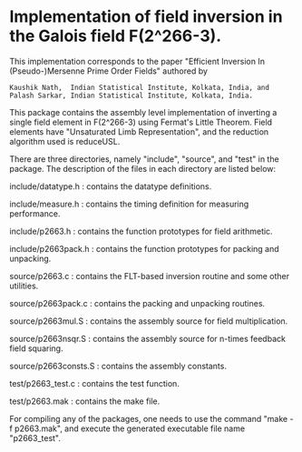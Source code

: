 # Implementation of field inversion in the Galois field F(2^266-3).

This implementation corresponds to the paper "Efficient Inversion In (Pseudo-)Mersenne Prime Order Fields" 
authored by

    Kaushik Nath,  Indian Statistical Institute, Kolkata, India, and   
    Palash Sarkar, Indian Statistical Institute, Kolkata, India.

This package contains the assembly level implementation of inverting a single field element in F(2^266-3) 
using Fermat's Little Theorem. Field elements have "Unsaturated Limb Representation", and the reduction 
algorithm used is reduceUSL.

There are three directories, namely "include", "source", and "test" in the package. The description of the 
files in each directory are listed below:

include/datatype.h  	:  contains the datatype definitions.

include/measure.h   	:  contains the timing definition for measuring performance.

include/p2663.h    	:  contains the function prototypes for field arithmetic.

include/p2663pack.h   	:  contains the function prototypes for packing and unpacking.

source/p2663.c		:  contains the FLT-based inversion routine and some other utilities.

source/p2663pack.c	:  contains the packing and unpacking routines.

source/p2663mul.S	:  contains the assembly source for field multiplication.

source/p2663nsqr.S	:  contains the assembly source for n-times feedback field squaring.

source/p2663consts.S	:  contains the assembly constants.

test/p2663_test.c	:  contains the test function.

test/p2663.mak		:  contains the make file.
    
For compiling any of the packages, one needs to use the command "make -f p2663.mak", and execute the generated 
executable file name "p2663_test".
